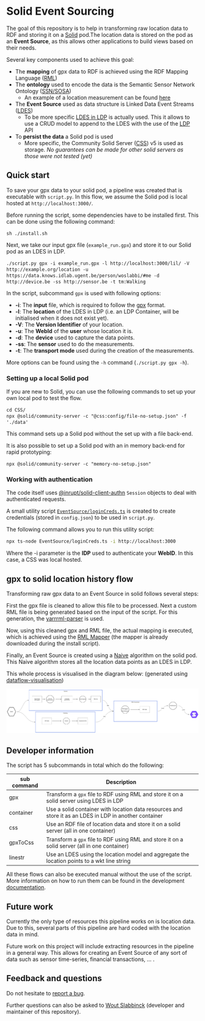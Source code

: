 # Solid Event Sourcing

The goal of this repository is to help in transforming raw location data to RDF and storing it on a [Solid](https://solidproject.org/TR/protocol) pod.The location data is stored on the pod as an **Event Source**, as this allows other applications to build views based on their needs. 

Several key components used to achieve this goal:

* The **mapping** of gpx data to RDF is achieved using the RDF Mapping Language ([RML](https://rml.io/specs/rml/))
* The **ontology** used to encode the data is the Semantic Sensor Network Ontology ([SSN/SOSA](https://www.w3.org/TR/vocab-ssn/))
  * An example of a location measurement can be found [here](https://github.com/Sindhu-Vasireddy/LocationHistory/blob/main/vocab/examples/location_ssn.ttl)
* The **Event Source** used as data structure is Linked Data Event Streams ([LDES](https://w3id.org/ldes#))
  * To be more specific [LDES in LDP](https://woutslabbinck.github.io/LDESinLDP) is actually used. This it allows to use a CRUD model to append to the LDES with the use of the [LDP](http://www.w3.org/ns/ldp#) API
* To **persist the data** a Solid pod is used
  * More specific, the Community Solid Server ([CSS](https://github.com/CommunitySolidServer/CommunitySolidServer)) v5 is used as storage. *No guarantees can be made for other solid servers as those were not tested (yet)*

## Quick start

To save your gpx data to your solid pod, a pipeline was created that is executable with `script.py`. 
In this flow, we assume the Solid pod is local hosted at `http://localhost:3000/`.

Before running the script, some dependencies have to be installed first. This can be done using the following command:

```shell
sh ./install.sh
```

Next, we take our input gpx file (`example_run.gpx`) and store it to our Solid pod as an LDES in LDP. 

```shell
./script.py gpx -i example_run.gpx -l http://localhost:3000/lil/ -V http://example.org/location -u https://data.knows.idlab.ugent.be/person/woslabbi/#me -d http://device.be -ss http://sensor.be -t tm:Walking
```

In the script, subcommand `gpx` is used with following options:

* **-i**: The **input** file, which is required to follow the [gpx](https://wiki.openstreetmap.org/wiki/GPX) format.
* **-l**: The **location** of the LDES in LDP (i.e. an LDP Container, will be initialised when it does not exist yet).
* **-V**: The **Version Identifier** of your location.
* **-u**: The **WebId** of the **user** whose location it is.
* **-d**: The **device** used to capture the data points.
* **-ss**: The **sensor** used to do the measurements.
* **-t**: The **transport mode** used during the creation of the measurements.

More options can be found using the `-h` command (`./script.py gpx -h`).

### Setting up a local Solid pod

If you are new to Solid, you can use the following commands to set up your own local pod to test the flow.

````shell
cd CSS/
npx @solid/community-server -c "@css:config/file-no-setup.json" -f './data'
````

This command sets up a Solid pod without the set up with a file back-end.

It is also possible to set up a Solid pod with an in memory back-end for rapid prototyping:

```shell
npx @solid/community-server -c "memory-no-setup.json"
```



### Working with authentication

The code itself uses [@inrupt/solid-client-authn](https://github.com/inrupt/solid-client-authn-js) `Session` objects to deal with authenticated requests.

A small utility script  [`EventSource/loginCreds.ts`](EventSource/loginCreds.ts) is created to create credentials (stored in `config.json`) to be used in `script.py`. 

The following command allows you to run this utility script:


```sh
npx ts-node EventSource/loginCreds.ts -i http://localhost:3000
```

Where the -i parameter is the **IDP** used to authenticate your **WebID**. In this case, a CSS was local hosted.

## gpx to solid location history flow

Transforming raw gpx data to an Event Source in solid follows several steps:

First the gpx file is cleaned to allow this file to be processed. Next a custom RML file is being generated based on the input of the script. For this generation, the [yarrrml-parser](https://github.com/rmlio/yarrrml-parser) is used. 

Now, using this cleaned gpx and RML file, the actual mapping is executed, which is achieved using the [RML Mapper](https://github.com/RMLio/rmlmapper-java) (the mapper is already downloaded during the install script).

Finally, an Event Source is created using a [Naive](https://github.com/woutslabbinck/LocationMapper/blob/main/EventSource/src/algorithms/Naive.ts) algorithm on the solid pod. This Naive algorithm stores all the location data points as an LDES in LDP.

This whole process is visualised in the diagram below: (generated using [dataflow-visualisation](https://github.com/KNowledgeOnWebScale/dataflow-visualization))

![image](img/main_image.png)

## Developer information

The script has 5 subcommands in total which do the following:

| sub command | Description                                                  |
| ----------- | ------------------------------------------------------------ |
| gpx         | Transform a `gpx` file to RDF using RML and store it on a solid server using LDES in LDP |
| container   | Use a solid container with location data resources and store it as an LDES in LDP in another container |
| css         | Use an RDF file of location data and store it on a solid server (all in one container) |
| gpxToCss    | Transform a `gpx` file to RDF using RML and store it on a solid server (all in one container) |
| linestr     | Use an LDES using the location model and aggregate the location points to a wkt line string |

All these flows can also be executed manual without the use of the script. More information on how to run them can be found in the development [documentation](./documentation/README.md).

## Future work

Currently the only type of resources this pipeline works on is location data. Due to this, several parts of this pipeline are hard coded with the location data in mind.

Future work on this project will include extracting resources in the pipeline in a general way. This allows for creating an Event Source of any sort of data such as sensor time-series, financial transactions, ... .

## Feedback and questions

Do not hesitate to [report a bug](https://github.com/woslabbi/SolidEventSourcing/issues).

Further questions can also be asked to [Wout Slabbinck](mailto:wout.slabbinck@ugent.be) (developer and maintainer of this repository).